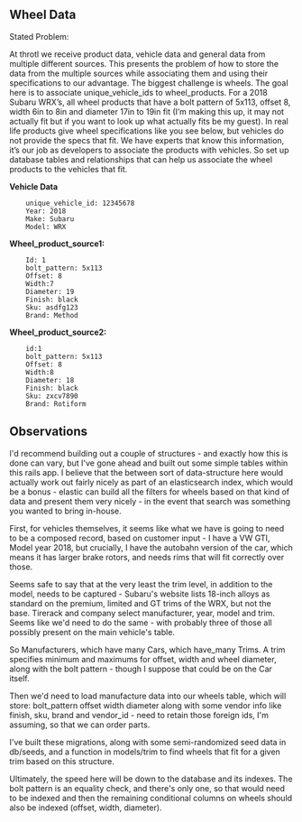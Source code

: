 ## Wheel Data

Stated Problem:

At throtl we receive product data, vehicle data and general data from multiple different sources. This presents the problem of how to store the data from the multiple sources while associating them and using their specifications to our advantage. The biggest challenge is wheels. The goal here is to associate unique_vehicle_ids to wheel_products. For a 2018 Subaru WRX’s, all wheel products that have a bolt pattern of 5x113, offset 8, width 6in to 8in and diameter 17in to 19in fit (I’m making this up, it may not actually fit but if you want to look up what actually fits be my guest). In real life products give wheel specifications like you see below, but vehicles do not provide the specs that fit. We have experts that know this information, it’s our job as developers to associate the products with vehicles. So set up database tables and relationships that can help us associate the wheel products to the vehicles that fit.

**Vehicle Data**
```
	unique_vehicle_id: 12345678
	Year: 2018
	Make: Subaru
	Model: WRX
```

**Wheel_product_source1:**
```
	Id: 1
	bolt_pattern: 5x113
	Offset: 8
	Width:7
	Diameter: 19
	Finish: black
	Sku: asdfg123
	Brand: Method
```

**Wheel_product_source2:**
```
	id:1
	bolt_pattern: 5x113
	Offset: 8
	Width:8
	Diameter: 18
	Finish: black
	Sku: zxcv7890
	Brand: Rotiform
```


## Observations

I'd recommend building out a couple of structures - and exactly how this is done can vary, but I've gone ahead and built out some simple tables within this rails app.  I believe that the between sort of data-structure here would actually work out fairly nicely as part of an elasticsearch index, which would be a bonus - elastic can build all the filters for wheels based on that kind of data and present them very nicely - in the event that search was something you wanted to bring in-house.

First, for vehicles themselves, it seems like what we have is going to need to be a composed record, based on customer input - I have a VW GTI, Model year 2018, but crucially, I have the autobahn version of the car, which means it has larger brake rotors, and needs rims that will fit correctly over those.

Seems safe to say that at the very least the trim level, in addition to the model, needs to be captured - Subaru's website lists 18-inch alloys as standard on the premium, limited and GT trims of the WRX, but not the base.  Tirerack and company select manufacturer, year, model and trim.  Seems like we'd need to do the same - with probably three of those all possibly present on the main vehicle's table.

So Manufacturers, which have many Cars, which have_many Trims.  A trim specifies minimum and maximums for offset, width and wheel diameter, along with the bolt pattern - though I suppose that could be on the Car itself.  

Then we'd need to load manufacture data into our wheels table, which will store: 
bolt_pattern
offset
width
diameter
along with some vendor info like finish, sku, brand and vendor_id - need to retain those foreign ids, I'm assuming, so that we can order parts.

I've built these migrations, along with some semi-randomized seed data in db/seeds, and a function in models/trim to find wheels that fit for a given trim based on this structure.

Ultimately, the speed here will be down to the database and its indexes.  The bolt pattern is an equality check, and there's only one, so that would need to be indexed and then the remaining conditional columns on wheels should also be indexed (offset, width, diameter).  



